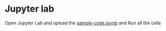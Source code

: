 # Jupyter lab 
Open Jupyter Lab and upload the [sample-code.ipynb](https://github.com/aravind-ineuron/neurolab-jupyterlab/blob/main/sample-code.ipynb) and Run all the cells
